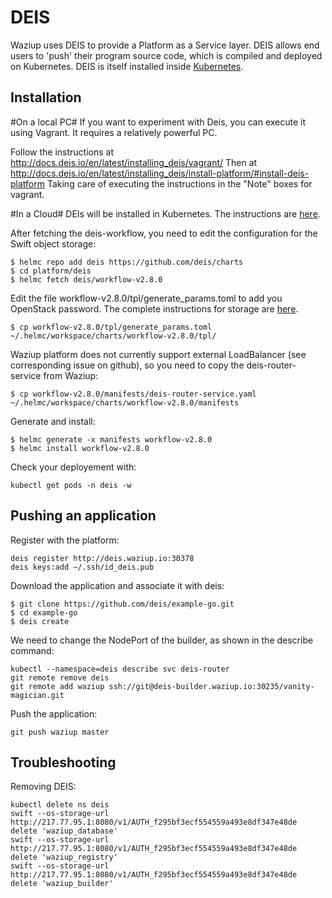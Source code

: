 
DEIS
====

Waziup uses DEIS to provide a Platform as a Service layer.
DEIS allows end users to 'push' their program source code, which is compiled and deployed on Kubernetes.
DEIS is itself installed inside [Kubernetes](../kubernetes/INSTALL.md).

Installation
------------

#On a local PC#
If you want to experiment with Deis, you can execute it using Vagrant.
It requires a relatively powerful PC.

Follow the instructions at http://docs.deis.io/en/latest/installing_deis/vagrant/
Then at http://docs.deis.io/en/latest/installing_deis/install-platform/#install-deis-platform
Taking care of executing the instructions in the "Note" boxes for vagrant.

#In a Cloud#
DEIs will be installed in Kubernetes.
The instructions are [here](https://deis.com/docs/workflow/installing-workflow).

After fetching the deis-workflow, you need to edit the configuration for the Swift object storage:

```
$ helmc repo add deis https://github.com/deis/charts
$ cd platform/deis
$ helmc fetch deis/workflow-v2.8.0
```

Edit the file workflow-v2.8.0/tpl/generate_params.toml to add you OpenStack password.
The complete instructions for storage are [here](https://deis.com/docs/workflow/installing-workflow/configuring-object-storage/).

```
$ cp workflow-v2.8.0/tpl/generate_params.toml ~/.helmc/workspace/charts/workflow-v2.8.0/tpl/
```

Waziup platform does not currently support external LoadBalancer (see corresponding issue on github), so you need to copy the deis-router-service from Waziup:
```
$ cp workflow-v2.8.0/manifests/deis-router-service.yaml ~/.helmc/workspace/charts/workflow-v2.8.0/manifests
```

Generate and install:
```
$ helmc generate -x manifests workflow-v2.8.0
$ helmc install workflow-v2.8.0
```

Check your deployement with:

```
kubectl get pods -n deis -w
```

Pushing an application
----------------------

Register with the platform:
```
deis register http://deis.waziup.io:30378
deis keys:add ~/.ssh/id_deis.pub
```

Download the application and associate it with deis:
```
$ git clone https://github.com/deis/example-go.git
$ cd example-go
$ deis create
```

We need to change the NodePort of the builder, as shown in the describe command:
```
kubectl --namespace=deis describe svc deis-router
git remote remove deis
git remote add waziup ssh://git@deis-builder.waziup.io:30235/vanity-magician.git
```

Push the application:
```
git push waziup master
```

Troubleshooting
---------------

Removing DEIS:
```
kubectl delete ns deis
swift --os-storage-url http://217.77.95.1:8080/v1/AUTH_f295bf3ecf554559a493e8df347e48de delete 'waziup_database'
swift --os-storage-url http://217.77.95.1:8080/v1/AUTH_f295bf3ecf554559a493e8df347e48de delete 'waziup_registry'
swift --os-storage-url http://217.77.95.1:8080/v1/AUTH_f295bf3ecf554559a493e8df347e48de delete 'waziup_builder'
```
